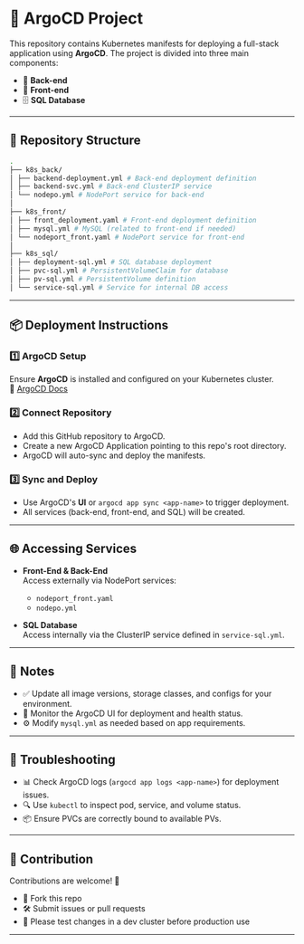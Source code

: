 # 🚀 ArgoCD Project

This repository contains Kubernetes manifests for deploying a full-stack application using **ArgoCD**. The project is divided into three main components:

- 🔧 **Back-end**
- 🎨 **Front-end**
- 🗄️ **SQL Database**

---

## 📁 Repository Structure
```sh
.
├── k8s_back/
│ ├── backend-deployment.yml # Back-end deployment definition
│ ├── backend-svc.yml # Back-end ClusterIP service
│ └── nodepo.yml # NodePort service for back-end
│
├── k8s_front/
│ ├── front_deployment.yaml # Front-end deployment definition
│ ├── mysql.yml # MySQL (related to front-end if needed)
│ └── nodeport_front.yaml # NodePort service for front-end
│
├── k8s_sql/
│ ├── deployment-sql.yml # SQL database deployment
│ ├── pvc-sql.yml # PersistentVolumeClaim for database
│ ├── pv-sql.yml # PersistentVolume definition
│ └── service-sql.yml # Service for internal DB access
```

---

## 📦 Deployment Instructions

### 1️⃣ ArgoCD Setup
Ensure **ArgoCD** is installed and configured on your Kubernetes cluster.  
📘 [ArgoCD Docs](https://argo-cd.readthedocs.io/)

### 2️⃣ Connect Repository
- Add this GitHub repository to ArgoCD.
- Create a new ArgoCD Application pointing to this repo's root directory.
- ArgoCD will auto-sync and deploy the manifests.

### 3️⃣ Sync and Deploy
- Use ArgoCD's **UI** or `argocd app sync <app-name>` to trigger deployment.
- All services (back-end, front-end, and SQL) will be created.

---

## 🌐 Accessing Services

- **Front-End & Back-End**  
  Access externally via NodePort services:
  - `nodeport_front.yaml`
  - `nodepo.yml`

- **SQL Database**  
  Access internally via the ClusterIP service defined in `service-sql.yml`.

---

## 📝 Notes

- ✅ Update all image versions, storage classes, and configs for your environment.
- 👀 Monitor the ArgoCD UI for deployment and health status.
- ⚙️ Modify `mysql.yml` as needed based on app requirements.

---

## 🧰 Troubleshooting

- 📊 Check ArgoCD logs (`argocd app logs <app-name>`) for deployment issues.
- 🔍 Use `kubectl` to inspect pod, service, and volume status.
- 📦 Ensure PVCs are correctly bound to available PVs.

---

## 🤝 Contribution

Contributions are welcome! 🎉

- 📂 Fork this repo
- 🛠 Submit issues or pull requests
- 🧪 Please test changes in a dev cluster before production use

---
